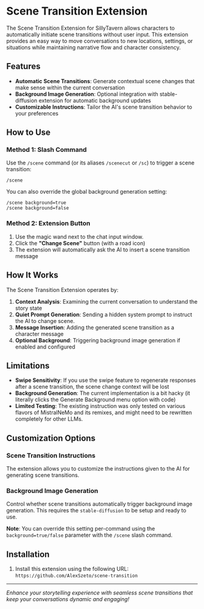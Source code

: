 # Scene Transition Extension

The Scene Transition Extension for SillyTavern allows characters to automatically initiate scene transitions without user input. This extension provides an easy way to move conversations to new locations, settings, or situations while maintaining narrative flow and character consistency.

## Features

- **Automatic Scene Transitions**: Generate contextual scene changes that make sense within the current conversation
- **Background Image Generation**: Optional integration with stable-diffusion extension for automatic background updates
- **Customizable Instructions**: Tailor the AI's scene transition behavior to your preferences

## How to Use

### Method 1: Slash Command

Use the `/scene` command (or its aliases `/scenecut` or `/sc`) to trigger a scene transition:

```
/scene
```

You can also override the global background generation setting:

```
/scene background=true
/scene background=false
```

### Method 2: Extension Button

1. Use the magic wand next to the chat input window.
2. Click the **"Change Scene"** button (with a road icon)
3. The extension will automatically ask the AI to insert a scene transition message

## How It Works

The Scene Transition Extension operates by:

1. **Context Analysis**: Examining the current conversation to understand the story state
2. **Quiet Prompt Generation**: Sending a hidden system prompt to instruct the AI to change scene.
4. **Message Insertion**: Adding the generated scene transition as a character message
5. **Optional Background**: Triggering background image generation if enabled and configured

## Limitations

- **Swipe Sensitivity**: If you use the swipe feature to regenerate responses after a scene transition, the scene change context will be lost
- **Background Generation**: The current implementation is a bit hacky (it literally clicks the Generate Background menu option with code)
- **Limited Testing**: The existing instruction was only tested on various flavors of MistralNeMo and its remixes, and might need to be rewritten completely for other LLMs.

## Customization Options

### Scene Transition Instructions

The extension allows you to customize the instructions given to the AI for generating scene transitions. 

### Background Image Generation

Control whether scene transitions automatically trigger background image generation. This requires the `stable-diffusion` to be setup and ready to use.

**Note**: You can override this setting per-command using the `background=true/false` parameter with the `/scene` slash command.

## Installation

1. Install this extension using the following URL: `https://github.com/AlexSzeto/scene-transition`

---

*Enhance your storytelling experience with seamless scene transitions that keep your conversations dynamic and engaging!*